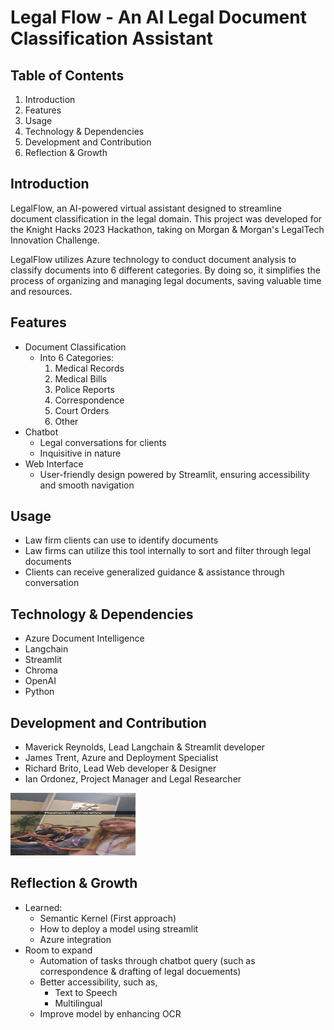 # Legal Flow - An AI Legal Document Classification Assistant

## Table of Contents

1. Introduction
2. Features
3. Usage
4. Technology & Dependencies
5. Development and Contribution
6. Reflection & Growth

## Introduction
LegalFlow, an AI-powered virtual assistant designed to streamline document classification in the legal domain. This project was developed for the Knight Hacks 2023 Hackathon, taking on Morgan & Morgan's LegalTech Innovation Challenge.

LegalFlow utilizes Azure technology to conduct document analysis to classify documents into 6 different categories. By doing so, it simplifies the process of organizing and managing legal documents, saving valuable time and resources.

## Features
- Document Classification
    - Into 6 Categories:
        1. Medical Records
        2. Medical Bills
        3. Police Reports
        4. Correspondence
        5. Court Orders
        6. Other
- Chatbot
    - Legal conversations for clients
    - Inquisitive in nature
- Web Interface
    - User-friendly design powered by Streamlit, ensuring accessibility and smooth navigation

## Usage
- Law firm clients can use to identify documents
- Law firms can utilize this tool internally to sort and filter through legal documents
- Clients can receive generalized guidance & assistance through conversation

## Technology & Dependencies
- Azure Document Intelligence
- Langchain
- Streamlit
- Chroma
- OpenAI
- Python

## Development and Contribution
- Maverick Reynolds, Lead Langchain & Streamlit developer
- James Trent, Azure and Deployment Specialist
- Richard Brito, Lead Web developer & Designer
- Ian Ordonez, Project Manager and Legal Researcher
<img src="image.png" width="200" height="100">

## Reflection & Growth
- Learned:
    - Semantic Kernel (First approach)
    - How to deploy a model using streamlit
    - Azure integration
- Room to expand
    - Automation of tasks through chatbot query (such as correspondence & drafting of legal docuements)
    - Better accessibility, such as,
        - Text to Speech
        - Multilingual
    - Improve model by enhancing OCR 
